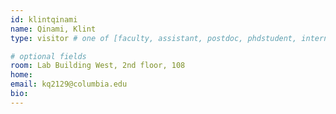 ```yaml
---
id: klintqinami
name: Qinami, Klint
type: visitor # one of [faculty, assistant, postdoc, phdstudent, intern]

# optional fields
room: Lab Building West, 2nd floor, 108
home: 
email: kq2129@columbia.edu
bio:
---
```

